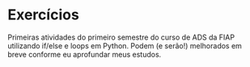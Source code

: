# Exercícios
Primeiras atividades do primeiro semestre do curso de ADS da FIAP utilizando if/else e loops em Python. 
Podem (e serão!) melhorados em breve conforme eu aprofundar meus estudos.